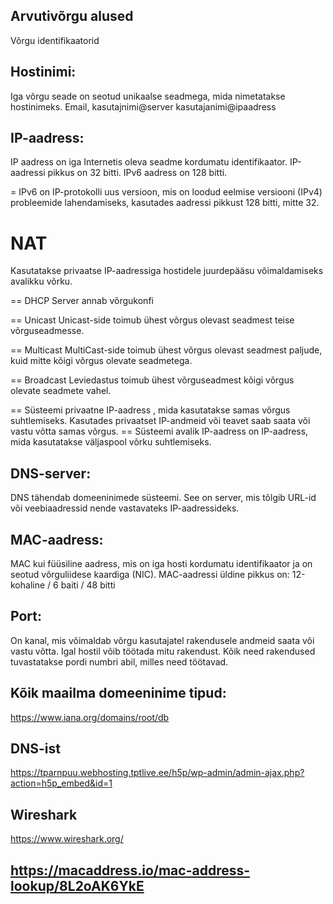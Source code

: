 ## Arvutivõrgu alused
Võrgu identifikaatorid

## Hostinimi:
Iga võrgu seade on seotud unikaalse seadmega, mida nimetatakse hostinimeks.
Email, kasutajnimi@server 
kasutajanimi@ipaadress

## IP-aadress:
IP aadress on iga Internetis oleva seadme kordumatu identifikaator. IP-aadressi pikkus on 32 bitti. IPv6 aadress on 128 bitti.

= IPv6 on IP-protokolli uus versioon, mis on loodud eelmise versiooni (IPv4) probleemide lahendamiseks, kasutades aadressi pikkust 128 bitti, mitte 32.

# NAT
Kasutatakse privaatse IP-aadressiga hostidele juurdepääsu võimaldamiseks avalikku võrku.

== DHCP Server
annab võrgukonfi

== Unicast
Unicast-side toimub ühest võrgus olevast seadmest teise võrguseadmesse.

== Multicast
MultiCast-side toimub ühest võrgus olevast seadmest paljude, kuid mitte kõigi võrgus olevate seadmetega.

== Broadcast
Leviedastus toimub ühest võrguseadmest kõigi võrgus olevate seadmete vahel.

== Süsteemi privaatne IP-aadress , mida kasutatakse samas võrgus suhtlemiseks. Kasutades privaatset IP-andmeid või teavet saab saata või vastu võtta samas võrgus. 
== Süsteemi avalik IP-aadress on IP-aadress, mida kasutatakse väljaspool võrku suhtlemiseks.



## DNS-server:
DNS tähendab domeeninimede süsteemi. See on server, mis tõlgib URL-id või veebiaadressid nende vastavateks IP-aadressideks.

## MAC-aadress:
MAC kui füüsiline aadress, mis on iga hosti kordumatu identifikaator ja on seotud võrguliidese kaardiga (NIC). MAC-aadressi üldine pikkus on: 12-kohaline / 6 baiti / 48 bitti

## Port:
On kanal, mis võimaldab võrgu kasutajatel rakendusele andmeid saata või vastu võtta. Igal hostil võib töötada mitu rakendust. Kõik need rakendused tuvastatakse pordi numbri abil, milles need töötavad.


## Kõik maailma domeeninime tipud:
https://www.iana.org/domains/root/db

## DNS-ist
https://tparnpuu.webhosting.tptlive.ee/h5p/wp-admin/admin-ajax.php?action=h5p_embed&id=1

## Wireshark
https://www.wireshark.org/

## https://macaddress.io/mac-address-lookup/8L2oAK6YkE
 

